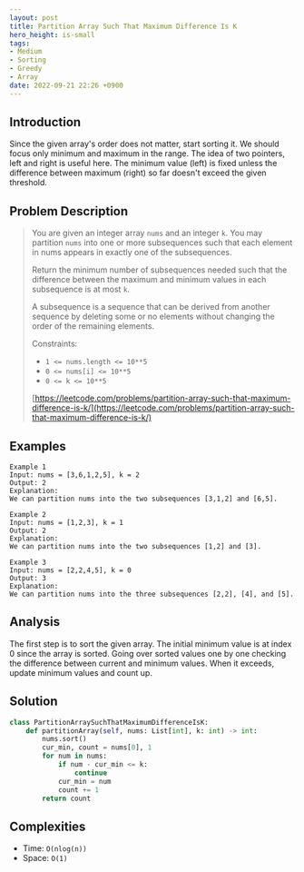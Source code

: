 ```yaml
---
layout: post
title: Partition Array Such That Maximum Difference Is K
hero_height: is-small
tags:
- Medium
- Sorting
- Greedy
- Array
date: 2022-09-21 22:26 +0900
---
```

## Introduction
Since the given array's order does not matter, start sorting it.
We should focus only minimum and maximum in the range.
The idea of two pointers, left and right is useful here.
The minimum value (left) is fixed unless the difference between maximum (right) so far doesn't exceed the given threshold.

## Problem Description
> You are given an integer array `nums` and an integer `k`.
> You may partition `nums` into one or more subsequences such that
> each element in nums appears in exactly one of the subsequences.
>
> Return the minimum number of subsequences needed such that the difference between the maximum and minimum values
> in each subsequence is at most `k`.
>
> A subsequence is a sequence that can be derived from another sequence by deleting some or no elements
> without changing the order of the remaining elements.
>
> Constraints:
> - `1 <= nums.length <= 10**5`
> - `0 <= nums[i] <= 10**5`
> - `0 <= k <= 10**5`
>
> [https://leetcode.com/problems/partition-array-such-that-maximum-difference-is-k/](https://leetcode.com/problems/partition-array-such-that-maximum-difference-is-k/)

## Examples
```
Example 1
Input: nums = [3,6,1,2,5], k = 2
Output: 2
Explanation:
We can partition nums into the two subsequences [3,1,2] and [6,5].
```

```
Example 2
Input: nums = [1,2,3], k = 1
Output: 2
Explanation:
We can partition nums into the two subsequences [1,2] and [3].
```

```
Example 3
Input: nums = [2,2,4,5], k = 0
Output: 3
Explanation:
We can partition nums into the three subsequences [2,2], [4], and [5].
```

## Analysis
The first step is to sort the given array.
The initial minimum value is at index 0 since the array is sorted.
Going over sorted values one by one checking the difference between current and minimum values.
When it exceeds, update minimum values and count up.

## Solution
```python
class PartitionArraySuchThatMaximumDifferenceIsK:
    def partitionArray(self, nums: List[int], k: int) -> int:
        nums.sort()
        cur_min, count = nums[0], 1
        for num in nums:
            if num - cur_min <= k:
                continue
            cur_min = num
            count += 1
        return count
```

## Complexities
- Time: `O(nlog(n))`
- Space: `O(1)`
